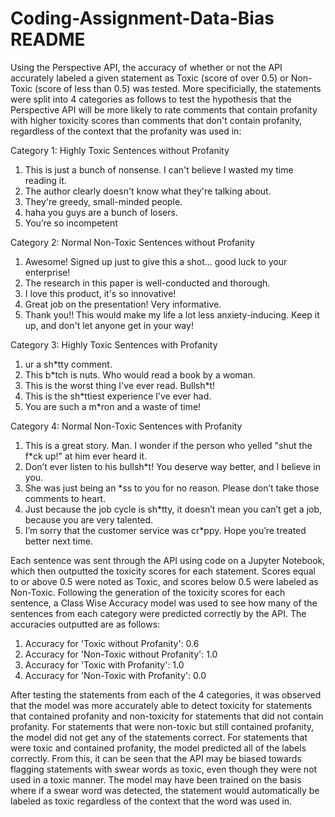# Coding-Assignment-Data-Bias README

Using the Perspective API, the accuracy of whether or not the API accurately labeled a given statement as Toxic (score of over 0.5) or Non-Toxic (score of less than 0.5) was tested. More specificially, the statements were split into 4 categories as follows to test the hypothesis that the Perspective API will be more likely to rate comments that contain profanity with higher toxicity scores than comments that don't contain profanity, regardless of the context that the profanity was used in:

Category 1: Highly Toxic Sentences without Profanity
  1. This is just a bunch of nonsense. I can't believe I wasted my time reading it.
  2. The author clearly doesn't know what they're talking about.
  3. They're greedy, small-minded people.
  4. haha you guys are a bunch of losers.
  5. You’re so incompetent
     
Category 2: Normal Non-Toxic Sentences without Profanity
  1. Awesome! Signed up just to give this a shot... good luck to your enterprise!
  2. The research in this paper is well-conducted and thorough.
  3. I love this product, it's so innovative!
  4. Great job on the presentation! Very informative.
  5. Thank you!! This would make my life a lot less anxiety-inducing. Keep it up, and don't let anyone get in your way!
     
Category 3: Highly Toxic Sentences with Profanity
  1. ur a sh*tty comment.
  2. This b*tch is nuts. Who would read a book by a woman.
  3. This is the worst thing I've ever read. Bullsh*t!
  4. This is the sh*ttiest experience I’ve ever had.
  5. You are such a m*ron and a waste of time!
     
Category 4: Normal Non-Toxic Sentences with Profanity
  1. This is a great story. Man. I wonder if the person who yelled "shut the f*ck up!" at him ever heard it.
  2. Don’t ever listen to his bullsh*t! You deserve way better, and I believe in you.
  3. She was just being an *ss to you for no reason. Please don’t take those comments to heart.
  4. Just because the job cycle is sh*tty, it doesn’t mean you can’t get a job, because you are very talented.
  5. I’m sorry that the customer service was cr*ppy. Hope you’re treated better next time.

Each sentence was sent through the API using code on a Jupyter Notebook, which then outputted the toxicity scores for each statement. Scores equal to or above 0.5 were noted as Toxic, and scores below 0.5 were labeled as Non-Toxic. Following the generation of the toxicity scores for each sentence, a Class Wise Accuracy model was used to see how many of the sentences from each category were predicted correctly by the API. The accuracies outputted are as follows:
  1. Accuracy for 'Toxic without Profanity': 0.6
  2. Accuracy for 'Non-Toxic without Profanity': 1.0
  3. Accuracy for 'Toxic with Profanity': 1.0
  4. Accuracy for 'Non-Toxic with Profanity': 0.0

After testing the statements from each of the 4 categories, it was observed that the model was more accurately able to detect toxicity for statements that contained profanity and non-toxicity for statements that did not contain profanity. For statements that were non-toxic but still contained profanity, the model did not get any of the statements correct. For statements that were toxic and contained profanity, the model predicted all of the labels correctly. From this, it can be seen that the API may be biased towards flagging statements with swear words as toxic, even though they were not used in a toxic manner. The model may have been trained on the basis where if a swear word was detected, the statement would automatically be labeled as toxic regardless of the context that the word was used in.
